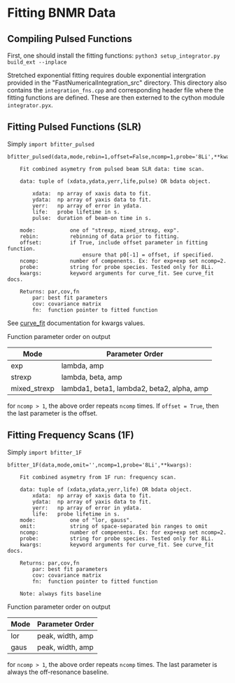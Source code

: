 # Fitting BNMR Data

## Compiling Pulsed Functions

First, one should install the fitting functions: `python3 setup_integrator.py build_ext --inplace` 

Stretched exponential fitting requires double exponential intergration provided in the "FastNumericalIntegration_src" directory. This directory also contains the `integration_fns.cpp` and corresponding header file where the fitting functions are defined. These are then externed to the cython module `integrator.pyx`. 

## Fitting Pulsed Functions (SLR)

Simply `import bfitter_pulsed` 

```text
bfitter_pulsed(data,mode,rebin=1,offset=False,ncomp=1,probe='8Li',**kwargs)

    Fit combined asymetry from pulsed beam SLR data: time scan.

    data: tuple of (xdata,ydata,yerr,life,pulse) OR bdata object.

        xdata:  np array of xaxis data to fit.
        ydata:  np array of yaxis data to fit.
        yerr:   np array of error in ydata.
        life:   probe lifetime in s.
        pulse:  duration of beam-on time in s.

    mode:           one of "strexp, mixed_strexp, exp".
    rebin:          rebinning of data prior to fitting. 
    offset:         if True, include offset parameter in fitting function.
                        ensure that p0[-1] = offset, if specified. 
    ncomp:          number of compenents. Ex: for exp+exp set ncomp=2. 
    probe:          string for probe species. Tested only for 8Li. 
    kwargs:         keyword arguments for curve_fit. See curve_fit docs. 

    Returns: par,cov,fn
        par: best fit parameters
        cov: covariance matrix
        fn:  function pointer to fitted function
```

See [curve_fit](https://docs.scipy.org/doc/scipy/reference/generated/scipy.optimize.curve_fit.html) documentation for kwargs values. 

Function parameter order on output

| Mode | Parameter Order |
| -------- | -------- |
| exp     | lambda, amp |
| strexp     | lambda, beta, amp |
| mixed_strexp     | lambda1, beta1, lambda2, beta2, alpha, amp |

for `ncomp > 1`, the above order repeats `ncomp` times. If `offset = True`, then the last parameter is the offset. 

## Fitting Frequency Scans (1F)

Simply `import bfitter_1F`

```text
bfitter_1F(data,mode,omit='',ncomp=1,probe='8Li',**kwargs):

    Fit combined asymetry from 1F run: frequency scan. 

    data: tuple of (xdata,ydata,yerr,life) OR bdata object.
        xdata:  np array of xaxis data to fit.
        ydata:  np array of yaxis data to fit.
        yerr:   np array of error in ydata.
        life:   probe lifetime in s.
    mode:           one of "lor, gauss".
    omit:           string of space-separated bin ranges to omit
    ncomp:          number of compenents. Ex: for exp+exp set ncomp=2. 
    probe:          string for probe species. Tested only for 8Li. 
    kwargs:         keyword arguments for curve_fit. See curve_fit docs. 

    Returns: par,cov,fn
        par: best fit parameters
        cov: covariance matrix
        fn:  function pointer to fitted function

    Note: always fits baseline

```

Function parameter order on output

| Mode | Parameter Order |
| -------- | -------- |
| lor     | peak, width, amp |
| gaus     | peak, width, amp |

for `ncomp > 1`, the above order repeats `ncomp` times. The last parameter is always the off-resonance baseline. 